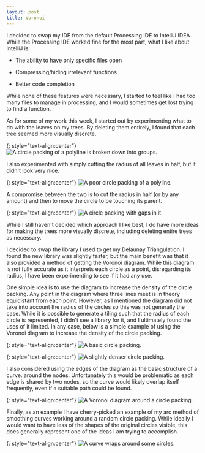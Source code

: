 ```yaml
---
layout: post
title: Voronoi
---
```


I decided to swap my IDE from the default Processing IDE to IntelliJ IDEA. While the Processing IDE worked fine for the most part, what I like about IntelliJ is:

* The ability to have only specific files open

* Compressing/hiding irrelevant functions

* Better code completion

While none of these features were necessary, I started to feel like I had too many files to manage in processing, and I would sometimes get lost trying to find a function.

As for some of my work this week, I started out by experimenting what to do with the leaves on my trees. By deleting them entirely, I found that each tree seemed more visually discrete.

{: style="text-align:center"}
![A circle packing of a polyline is broken down into groups.](https://raw.githubusercontent.com/MichaelMBradley/Detailing/main/docs/_assets/06-25/naive.png)

I also experimented with simply cutting the radius of all leaves in half, but it didn't look very nice.

{: style="text-align:center"}
![A poor circle packing of a polyline.](https://raw.githubusercontent.com/MichaelMBradley/Detailing/main/docs/_assets/06-25/smaller.png)

A compromise between the two is to cut the radius in half (or by any amount) and then to move the circle to be touching its parent.

{: style="text-align:center"}
![A circle packing with gaps in it.](https://raw.githubusercontent.com/MichaelMBradley/Detailing/main/docs/_assets/06-25/compromise.png)

While I still haven't decided which approach I like best, I do have more ideas for making the trees more visually discrete, including deleting entire trees as necessary.

I decided to swap the library I used to get my Delaunay Triangulation. I found the new library was slightly faster, but the main benefit was that it also provided a method of getting the Voronoi diagram. While this diagram is not fully accurate as it interprets each circle as a point, disregarding its radius, I have been experimenting to see if it had any use.

One simple idea is to use the diagram to increase the density of the circle packing. Any point in the diagram where three lines meet is in theory equidistant from each point. However, as I mentioned the diagram did not take into account the radius of the circles so this was not generally the case. While it is possible to generate a tiling such that the radius of each circle is represented, I didn't see a library for it, and I ultimately found the uses of it limited. In any case, below is a simple example of using the Voronoi diagram to increase the density of the circle packing.

{: style="text-align:center"}
![A basic circle packing.](https://raw.githubusercontent.com/MichaelMBradley/Detailing/main/docs/_assets/06-25/nonvoronoipacking.png)

{: style="text-align:center"}
![A slightly denser circle packing.](https://raw.githubusercontent.com/MichaelMBradley/Detailing/main/docs/_assets/06-25/voronoipacking.png)

I also considered using the edges of the diagram as the basic structure of a curve. around the nodes. Unfortunately this would be problematic as each edge is shared by two nodes, so the curve would likely overlap itself frequently, even if a suitable path could be found.

{: style="text-align:center"}
![A Voronoi diagram around a circle packing.](https://raw.githubusercontent.com/MichaelMBradley/Detailing/main/docs/_assets/06-25/voronoi.png)

Finally, as an example I have cherry-picked an example of my arc method of smoothing curves working around a random circle packing. While ideally I would want to have less of the shapes of the original circles visible, this does generally represent one of the ideas I am trying to accomplish.

{: style="text-align:center"}
![A curve wraps around some circles.](https://raw.githubusercontent.com/MichaelMBradley/Detailing/main/docs/_assets/06-25/selected.png)
